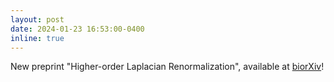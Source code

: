 ```yaml
---
layout: post
date: 2024-01-23 16:53:00-0400
inline: true
---
```


New preprint "Higher-order Laplacian Renormalization", available at [biorXiv](https://arxiv.org/abs/2401.11298)!
